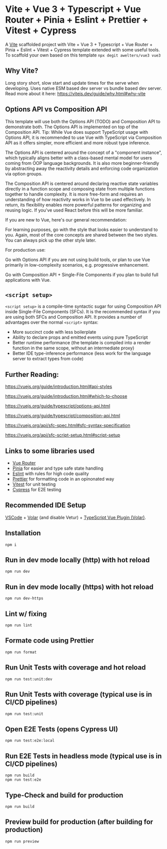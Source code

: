 # Vite + Vue 3 + Typescript + Vue Router + Pinia + Eslint + Prettier + Vitest + Cypress

A [Vite](https://vitejs.dev/) scaffolded project with Vite + Vue 3 + Typescript + Vue Router + Pinia + Eslint + Vitest + Cypress template extended with some useful tools. To scaffold your own based on this template
`npx degit awelters/vue3 vue3`

## Why Vite?
Long story short, slow start and update times for the serve when developing. Uses native ESM based dev server vs bundle based dev server. Read more about it here: https://vitejs.dev/guide/why.html#why-vite

## Options API vs Composition API
This template will use both the Options API (TODO) and Composition API to demonstrate both. The Options API is implemented on top of the Composition API. Tip: While Vue does support TypeScript usage with Options API, it is recommended to use Vue with TypeScript via Composition API as it offers simpler, more efficient and more robust type inference.

The Options API is centered around the concept of a "component instance", which typically aligns better with a class-based mental model for users coming from OOP language backgrounds. It is also more beginner-friendly by abstracting away the reactivity details and enforcing code organization via option groups.

The Composition API is centered around declaring reactive state variables directly in a function scope and composing state from multiple functions together to handle complexity. It is more free-form and requires an understanding of how reactivity works in Vue to be used effectively. In return, its flexibility enables more powerful patterns for organizing and reusing logic. If you've used React before this will be more familiar.

If you are new to Vue, here's our general recommendation:

For learning purposes, go with the style that looks easier to understand to you. Again, most of the core concepts are shared between the two styles. You can always pick up the other style later.

For production use:

Go with Options API if you are not using build tools, or plan to use Vue primarily in low-complexity scenarios, e.g. progressive enhancement.

Go with Composition API + Single-File Components if you plan to build full applications with Vue.

## `<script setup>`

`<script setup>` is a compile-time syntactic sugar for using Composition API inside Single-File Components (SFCs). It is the recommended syntax if you are using both SFCs and Composition API. It provides a number of advantages over the normal `<script>` syntax:

* More succinct code with less boilerplate
* Ability to declare props and emitted events using pure TypeScript
* Better runtime performance (the template is compiled into a render function in the same scope, without an intermediate proxy)
* Better IDE type-inference performance (less work for the language server to extract types from code)

## Further Reading:

https://vuejs.org/guide/introduction.html#api-styles

https://vuejs.org/guide/introduction.html#which-to-choose

https://vuejs.org/guide/typescript/options-api.html

https://vuejs.org/guide/typescript/composition-api.html

https://vuejs.org/api/sfc-spec.html#sfc-syntax-specification

https://vuejs.org/api/sfc-script-setup.html#script-setup


## Links to some libraries used

- [Vue Router](https://router.vuejs.org/)
- [Pinia](https://pinia.vite.net/) for easier and type safe state handling
- [Eslint](https://eslint.org/) with rules for high code quality
- [Prettier](https://prettier.io/) for formatting code in an opinonated way
- [Vitest](https://vitest.dev/) for unit testing
- [Cypress](https://www.cypress.io/) for E2E testing

## Recommended IDE Setup

[VSCode](https://code.visualstudio.com/) + [Volar](https://marketplace.visualstudio.com/items?itemName=Vue.volar) (and disable Vetur) + [TypeScript Vue Plugin (Volar)](https://marketplace.visualstudio.com/items?itemName=Vue.vscode-typescript-vue-plugin).

## Installation

```
npm i
```

## Run in dev mode locally (http) with hot reload

```
npm run dev
```

## Run in dev mode locally (https) with hot reload

```
npm run dev-https
```

## Lint w/ fixing

```
npm run lint
```

## Formate code using Prettier

```
npm run format
```

## Run Unit Tests with coverage and hot reload

```
npm run test:unit:dev
```

## Run Unit Tests with coverage (typical use is in CI/CD pipelines)

```
npm run test:unit
```

## Open E2E Tests (opens Cypress UI)

```
npm run test:e2e:local
```

## Run E2E Tests in headless mode (typical use is in CI/CD pipelines)

```
npm run build
npm run test:e2e
```

## Type-Check and build for production

```
npm run build
```

## Preview build for production (after building for production)

```
npm run preview
```